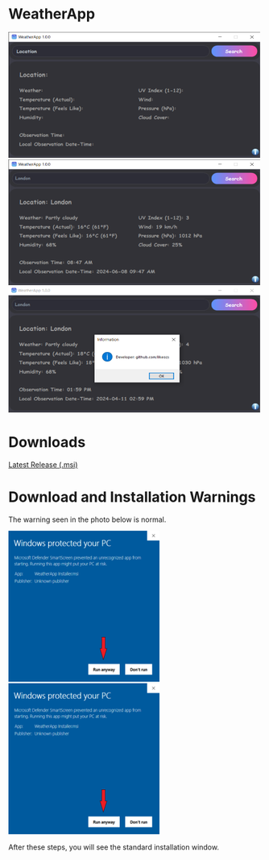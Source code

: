 # WeatherApp

<img width="500" height="250" src="WeatherApp/Images/image_1.png">
<img width="500" height="250" src="WeatherApp/Images/image_2.png">
<img width="500" height="250" src="WeatherApp/Images/image_3.png">

# Downloads

[Latest Release (.msi)](https://ilkeozs.info/weather_app/WeatherApp%20Installer.msi)

# Download and Installation Warnings

The warning seen in the photo below is normal.

<img width="300" height="300" src="WeatherApp/Images/image_5.png">
<img width="300" height="300" src="WeatherApp/Images/image_6.png">

After these steps, you will see the standard installation window.
